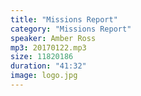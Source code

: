 ```yaml
---
title: "Missions Report"
category: "Missions Report"
speaker: Amber Ross
mp3: 20170122.mp3
size: 11820186
duration: "41:32"
image: logo.jpg
---
```

